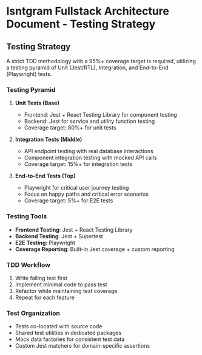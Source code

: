 # Isntgram Fullstack Architecture Document - Testing Strategy

## Testing Strategy

A strict TDD methodology with a 95%+ coverage target is required, utilizing a testing pyramid of Unit (Jest/RTL),
Integration, and End-to-End (Playwright) tests.

### Testing Pyramid

1. **Unit Tests (Base)**
   - Frontend: Jest + React Testing Library for component testing
   - Backend: Jest for service and utility function testing
   - Coverage target: 80%+ for unit tests

2. **Integration Tests (Middle)**
   - API endpoint testing with real database interactions
   - Component integration testing with mocked API calls
   - Coverage target: 15%+ for integration tests

3. **End-to-End Tests (Top)**
   - Playwright for critical user journey testing
   - Focus on happy paths and critical error scenarios
   - Coverage target: 5%+ for E2E tests

### Testing Tools

- **Frontend Testing**: Jest + React Testing Library
- **Backend Testing**: Jest + Supertest
- **E2E Testing**: Playwright
- **Coverage Reporting**: Built-in Jest coverage + custom reporting

### TDD Workflow

1. Write failing test first
2. Implement minimal code to pass test
3. Refactor while maintaining test coverage
4. Repeat for each feature

### Test Organization

- Tests co-located with source code
- Shared test utilities in dedicated packages
- Mock data factories for consistent test data
- Custom Jest matchers for domain-specific assertions
